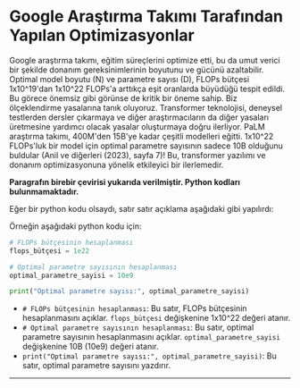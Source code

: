 # Google Araştırma Takımı Tarafından Yapılan Optimizasyonlar

Google araştırma takımı, eğitim süreçlerini optimize etti, bu da umut verici bir şekilde donanım gereksinimlerinin boyutunu ve gücünü azaltabilir. Optimal model boyutu (N) ve parametre sayısı (D), FLOPs bütçesi 1x10^19'dan 1x10^22 FLOPs'a arttıkça eşit oranlarda büyüdüğü tespit edildi. Bu görece önemsiz gibi görünse de kritik bir öneme sahip. Biz ölçeklendirme yasalarına tanık oluyoruz. Transformer teknolojisi, deneysel testlerden dersler çıkarmaya ve diğer araştırmacıların da diğer yasaları üretmesine yardımcı olacak yasalar oluşturmaya doğru ilerliyor. PaLM araştırma takımı, 400M'den 15B'ye kadar çeşitli modelleri eğitti. 1x10^22 FLOPs'luk bir model için optimal parametre sayısının sadece 10B olduğunu buldular (Anil ve diğerleri (2023), sayfa 7)! Bu, transformer yazılımı ve donanım optimizasyonuna yönelik etkileyici bir ilerlemedir.

**Paragrafın birebir çevirisi yukarıda verilmiştir. Python kodları bulunmamaktadır.**

Eğer bir python kodu olsaydı, satır satır açıklama aşağıdaki gibi yapılırdı:

Örneğin aşağıdaki python kodu için:

```python
# FLOPs bütçesinin hesaplanması
flops_bütçesi = 1e22

# Optimal parametre sayısının hesaplanması
optimal_parametre_sayisi = 10e9

print("Optimal parametre sayısı:", optimal_parametre_sayisi)
```

*   `# FLOPs bütçesinin hesaplanması`: Bu satır, FLOPs bütçesinin hesaplanmasını açıklar. `flops_bütçesi` değişkenine 1x10^22 değeri atanır.
*   `# Optimal parametre sayısının hesaplanması`: Bu satır, optimal parametre sayısının hesaplanmasını açıklar. `optimal_parametre_sayisi` değişkenine 10B (10e9) değeri atanır.
*   `print("Optimal parametre sayısı:", optimal_parametre_sayisi)`: Bu satır, optimal parametre sayısını yazdırır.

---

